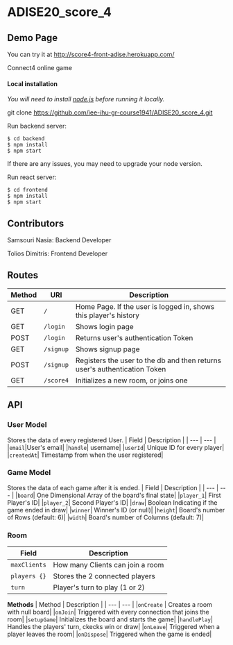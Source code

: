 # ADISE20_score_4


## Demo Page 
You can try it at http://score4-front-adise.herokuapp.com/

Connect4 online game

#### Local installation
*You will need to install [node.js](https://nodejs.org/en/download/) before running it locally.*

git clone https://github.com/iee-ihu-gr-course1941/ADISE20_score_4.git

Run backend server:
```
$ cd backend
$ npm install
$ npm start
```
If there are any issues, you may need to upgrade your node version.

Run react server:
```
$ cd frontend
$ npm install
$ npm start
```
## Contributors

Samsouri Nasia: Backend Developer

Tolios Dimitris: Frontend Developer 

## Routes
| Method | URI | Description|
| --- | --- | --- |
| GET | `/` | Home Page. If the user is logged in, shows this player's history|
| GET | `/login`| Shows login page|
| POST | `/login`| Returns user's authentication Token|
| GET | `/signup`| Shows signup page|
| POST | `/signup`| Registers the user to the db and then returns user's authentication Token|
| GET | `/score4`| Initializes a new room, or joins one|



## API

### User Model
Stores the data of every registered User.
| Field | Description |
| --- | --- |
|`email`|User's email|
|`handle`| username|
|`userId`| Unique ID for every player|
|`createdAt`| Timestamp from when the user registered|

### Game Model
Stores the data of each game after it is ended.
| Field | Description |
| --- | --- |
|`board`| One Dimensional Array of the board's final state|
|`player_1`| First Player's ID|
|`player_2`| Second Player's ID|
|`draw`| Boolean Indicating if the game ended in draw|
|`winner`| Winner's ID (or null)|
|`height`| Board's number of Rows (default: 6)|
|`width`| Board's number of Columns (default: 7)|

### Room
| Field | Description |
| --- | --- |
|`maxClients` | How many Clients can join a room |
|`players {}` | Stores the 2 connected players |
|`turn`   |     Player's turn to play (1 or 2)|

**Methods**
| Method | Description |
| --- | --- |
|`onCreate` | Creates a room with null board|
|`onJoin`| Triggered with every connection that joins the room|
|`setupGame`| Initializes the board and starts the game|
|`handlePlay`| Handles the players' turn, ckecks win or draw|
|`onLeave`| Triggered when a player leaves the room|
|`onDispose`| Triggered when the game is ended|
